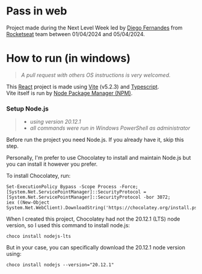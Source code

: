# Pass in web
Project made during the Next Level Week led by [Diego Fernandes](https://github.com/diego3g) from [Rocketseat](https://www.rocketseat.com.br) team between 01/04/2024 and 05/04/2024.

# How to run (in windows)
> *A pull request with others OS instructions is very welcomed.*

This [React](https://react.dev/) project is made using [Vite](https://vitejs.dev) (v5.2.3) and [Typescript](https://www.typescriptlang.org/).  
Vite itself is run by [Node Package Manager (NPM)](https://nodejs.org/en).  

### Setup Node.js
> - *using version 20.12.1*
> - *all commands were run in Windows PowerShell as administrator*

Before run the project you need Node.js. If you already have it, skip this step.

Personally, I'm prefer to use Chocolatey to install and maintain Node.js but you can install it however you prefer.

To install Chocolatey, run:
```
Set-ExecutionPolicy Bypass -Scope Process -Force;
[System.Net.ServicePointManager]::SecurityProtocol = [System.Net.ServicePointManager]::SecurityProtocol -bor 3072;
iex ((New-Object System.Net.WebClient).DownloadString('https://chocolatey.org/install.ps1'));
```

When I created this project, Chocolatey had not the 20.12.1 (LTS) node version, so I used this command to install node.js:
```
choco install nodejs-lts
```

But in your case, you can specifically download the 20.12.1 node version using:
```
choco install nodejs --version="20.12.1"
```